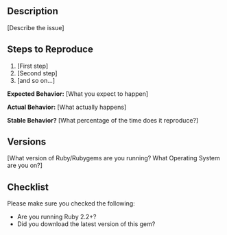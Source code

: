 ## Description

[Describe the issue]

## Steps to Reproduce

1. [First step]
2. [Second step]
3. [and so on...]

__Expected Behavior:__ [What you expect to happen]

__Actual Behavior:__ [What actually happens]

__Stable Behavior?__ [What percentage of the time does it reproduce?]

## Versions

[What version of Ruby/Rubygems are you running? What Operating System are you on?]

## Checklist

Please make sure you checked the following:

* Are you running Ruby 2.2+?
* Did you download the latest version of this gem?
